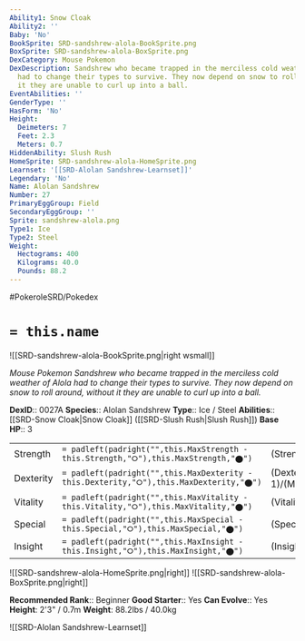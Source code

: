 ```yaml
---
Ability1: Snow Cloak
Ability2: ''
Baby: 'No'
BookSprite: SRD-sandshrew-alola-BookSprite.png
BoxSprite: SRD-sandshrew-alola-BoxSprite.png
DexCategory: Mouse Pokemon
DexDescription: Sandshrew who became trapped in the merciless cold weather of Alola
  had to change their types to survive. They now depend on snow to roll around, without
  it they are unable to curl up into a ball.
EventAbilities: ''
GenderType: ''
HasForm: 'No'
Height:
  Deimeters: 7
  Feet: 2.3
  Meters: 0.7
HiddenAbility: Slush Rush
HomeSprite: SRD-sandshrew-alola-HomeSprite.png
Learnset: '[[SRD-Alolan Sandshrew-Learnset]]'
Legendary: 'No'
Name: Alolan Sandshrew
Number: 27
PrimaryEggGroup: Field
SecondaryEggGroup: ''
Sprite: sandshrew-alola.png
Type1: Ice
Type2: Steel
Weight:
  Hectograms: 400
  Kilograms: 40.0
  Pounds: 88.2
---
```


#PokeroleSRD/Pokedex

# `= this.name`

![[SRD-sandshrew-alola-BookSprite.png|right wsmall]]

*Mouse Pokemon*
*Sandshrew who became trapped in the merciless cold weather of Alola had to change their types to survive. They now depend on snow to roll around, without it they are unable to curl up into a ball.*

**DexID**:: 0027A
**Species**:: Alolan Sandshrew
**Type**:: Ice / Steel
**Abilities**:: [[SRD-Snow Cloak|Snow Cloak]] ([[SRD-Slush Rush|Slush Rush]])
**Base HP**:: 3

|           |                                                                                        |                                          |
| --------- | -------------------------------------------------------------------------------------- | ---------------------------------------- |
| Strength  | `= padleft(padright("",this.MaxStrength - this.Strength,"⭘"),this.MaxStrength,"⬤")`    | (Strength::2)/(MaxStrength::5)   |
| Dexterity | `= padleft(padright("",this.MaxDexterity - this.Dexterity,"⭘"),this.MaxDexterity,"⬤")` | (Dexterity:: 1)/(MaxDexterity::3) |
| Vitality  | `= padleft(padright("",this.MaxVitality - this.Vitality,"⭘"),this.MaxVitality,"⬤")`    | (Vitality::2)/(MaxVitality::5)   |
| Special   | `= padleft(padright("",this.MaxSpecial - this.Special,"⭘"),this.MaxSpecial,"⬤")`       | (Special::1)/(MaxSpecial::2)     |
| Insight   | `= padleft(padright("",this.MaxInsight - this.Insight,"⭘"),this.MaxInsight,"⬤")`       | (Insight::1)/(MaxInsight::3)     |

![[SRD-sandshrew-alola-HomeSprite.png|right]]
![[SRD-sandshrew-alola-BoxSprite.png|right]]

**Recommended Rank**:: Beginner
**Good Starter**:: Yes
**Can Evolve**:: Yes
**Height**: 2'3" / 0.7m
**Weight**: 88.2lbs / 40.0kg

![[SRD-Alolan Sandshrew-Learnset]]